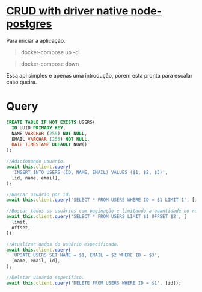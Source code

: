 # [CRUD with driver native node-postgres](https://node-postgres.com/features/connecting)

Para iniciar a aplicação.

> docker-compose up -d

> docker-compose down

Essa api simples e apenas uma introdução, porem esta pronta para escalar caso queira.

# Query

```sql
CREATE TABLE IF NOT EXISTS USERS(
  ID UUID PRIMARY KEY,
  NAME VARCHAR (255) NOT NULL,
  EMAIL VARCHAR (255) NOT NULL,
  DATE TIMESTAMP DEFAULT NOW()
);
```

```js
//Adicionando usuário.
await this.client.query(
  'INSERT INTO USERS (ID, NAME, EMAIL) VALUES ($1, $2, $3)',
  [id, name, email],
);

//Buscar usuário por id.
await this.client.query('SELECT * FROM USERS WHERE ID = $1 LIMIT 1', [idUser]);

//Buscar todos os usuários com paginação e limitando a quantidade no retorno.
await this.client.query('SELECT * FROM USERS LIMIT $1 OFFSET $2', [
  limit,
  offset,
]);

//Atualizar dados do usuário especificado.
await this.client.query(
  'UPDATE USERS SET NAME = $1, EMAIL = $2 WHERE ID = $3',
  [name, email, id],
);

//Deletar usuário específico.
await this.client.query('DELETE FROM USERS WHERE ID = $1', [id]);
```
